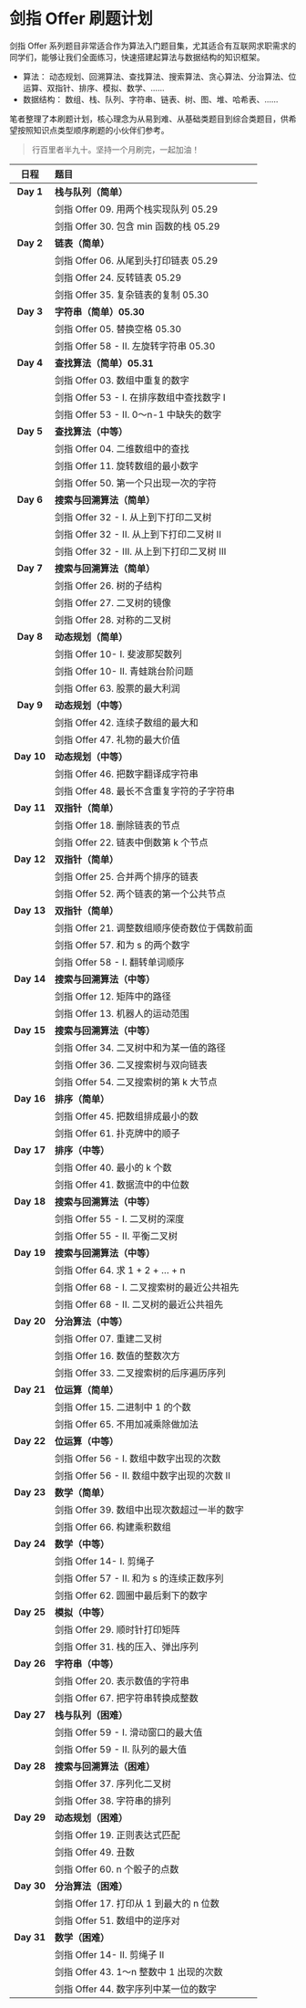 # 剑指 Offer 刷题计划

剑指 Offer 系列题目非常适合作为算法入门题目集，尤其适合有互联网求职需求的同学们，能够让我们全面练习，快速搭建起算法与数据结构的知识框架。

- 算法： 动态规划、回溯算法、查找算法、搜索算法、贪心算法、分治算法、位运算、双指针、排序、模拟、数学、……
- 数据结构： 数组、栈、队列、字符串、链表、树、图、堆、哈希表、……

笔者整理了本刷题计划，核心理念为从易到难、从基础类题目到综合类题目，供希望按照知识点类型顺序刷题的小伙伴们参考。

> 行百里者半九十。坚持一个月刷完，一起加油！

|    日程    | 题目                                          |
| :--------: | :-------------------------------------------- |
| **Day 1**  | **栈与队列（简单）**                          |
|            | 剑指 Offer 09. 用两个栈实现队列    05.29            |
|            | 剑指 Offer 30.  包含 min 函数的栈  05.29            |
| **Day 2**  | **链表（简单）**                              |
|            | 剑指 Offer 06. 从尾到头打印链表  05.29              |
|            | 剑指 Offer 24. 反转链表    05.29                   |
|            | 剑指 Offer 35. 复杂链表的复制 05.30                |
| **Day 3**  | **字符串（简单）05.30**                            |
|            | 剑指 Offer 05. 替换空格     05.30                  |
|            | 剑指 Offer 58 - II. 左旋转字符串  05.30            |
| **Day 4**  | **查找算法（简单）05.31**                          |
|            | 剑指 Offer 03. 数组中重复的数字               |
|            | 剑指 Offer 53 - I. 在排序数组中查找数字 I     |
|            | 剑指 Offer 53 - II. 0～n-1 中缺失的数字       |
| **Day 5**  | **查找算法（中等）**                          |
|            | 剑指 Offer 04. 二维数组中的查找               |
|            | 剑指 Offer 11. 旋转数组的最小数字             |
|            | 剑指 Offer 50. 第一个只出现一次的字符         |
| **Day 6**  | **搜索与回溯算法（简单）**                    |
|            | 剑指 Offer 32 - I. 从上到下打印二叉树         |
|            | 剑指 Offer 32 - II. 从上到下打印二叉树 II     |
|            | 剑指 Offer 32 - III. 从上到下打印二叉树 III   |
| **Day 7**  | **搜索与回溯算法（简单）**                    |
|            | 剑指 Offer 26. 树的子结构                     |
|            | 剑指 Offer 27. 二叉树的镜像                   |
|            | 剑指 Offer 28. 对称的二叉树                   |
| **Day 8**  | **动态规划（简单）**                          |
|            | 剑指 Offer 10- I. 斐波那契数列                |
|            | 剑指 Offer 10- II. 青蛙跳台阶问题             |
|            | 剑指 Offer 63. 股票的最大利润                 |
| **Day 9**  | **动态规划（中等）**                          |
|            | 剑指 Offer 42. 连续子数组的最大和             |
|            | 剑指 Offer 47. 礼物的最大价值                 |
| **Day 10** | **动态规划（中等）**                          |
|            | 剑指 Offer 46. 把数字翻译成字符串             |
|            | 剑指 Offer 48. 最长不含重复字符的子字符串     |
| **Day 11** | **双指针（简单）**                            |
|            | 剑指 Offer 18. 删除链表的节点                 |
|            | 剑指 Offer 22. 链表中倒数第 k 个节点          |
| **Day 12** | **双指针（简单）**                            |
|            | 剑指 Offer 25. 合并两个排序的链表             |
|            | 剑指 Offer 52. 两个链表的第一个公共节点       |
| **Day 13** | **双指针（简单）**                            |
|            | 剑指 Offer 21. 调整数组顺序使奇数位于偶数前面 |
|            | 剑指 Offer 57. 和为 s 的两个数字              |
|            | 剑指 Offer 58 - I. 翻转单词顺序               |
| **Day 14** | **搜索与回溯算法（中等）**                    |
|            | 剑指 Offer 12. 矩阵中的路径                   |
|            | 剑指 Offer 13. 机器人的运动范围               |
| **Day 15** | **搜索与回溯算法（中等）**                    |
|            | 剑指 Offer 34. 二叉树中和为某一值的路径       |
|            | 剑指 Offer 36. 二叉搜索树与双向链表           |
|            | 剑指 Offer 54. 二叉搜索树的第 k 大节点        |
| **Day 16** | **排序（简单）**                              |
|            | 剑指 Offer 45. 把数组排成最小的数             |
|            | 剑指 Offer 61. 扑克牌中的顺子                 |
| **Day 17** | **排序（中等）**                              |
|            | 剑指 Offer 40. 最小的 k 个数                  |
|            | 剑指 Offer 41. 数据流中的中位数               |
| **Day 18** | **搜索与回溯算法（中等）**                    |
|            | 剑指 Offer 55 - I. 二叉树的深度               |
|            | 剑指 Offer 55 - II. 平衡二叉树                |
| **Day 19** | **搜索与回溯算法（中等）**                    |
|            | 剑指 Offer 64. 求 1 + 2 + … + n               |
|            | 剑指 Offer 68 - I. 二叉搜索树的最近公共祖先   |
|            | 剑指 Offer 68 - II. 二叉树的最近公共祖先      |
| **Day 20** | **分治算法（中等）**                          |
|            | 剑指 Offer 07. 重建二叉树                     |
|            | 剑指 Offer 16. 数值的整数次方                 |
|            | 剑指 Offer 33. 二叉搜索树的后序遍历序列       |
| **Day 21** | **位运算（简单）**                            |
|            | 剑指 Offer 15. 二进制中 1 的个数              |
|            | 剑指 Offer 65. 不用加减乘除做加法             |
| **Day 22** | **位运算（中等）**                            |
|            | 剑指 Offer 56 - I. 数组中数字出现的次数       |
|            | 剑指 Offer  56 - II. 数组中数字出现的次数 II  |
| **Day 23** | **数学（简单）**                              |
|            | 剑指 Offer 39. 数组中出现次数超过一半的数字   |
|            | 剑指 Offer 66. 构建乘积数组                   |
| **Day 24** | **数学（中等）**                              |
|            | 剑指 Offer 14- I. 剪绳子                      |
|            | 剑指 Offer 57 - II. 和为 s 的连续正数序列     |
|            | 剑指 Offer 62. 圆圈中最后剩下的数字           |
| **Day 25** | **模拟（中等）**                              |
|            | 剑指 Offer 29. 顺时针打印矩阵                 |
|            | 剑指 Offer 31. 栈的压入、弹出序列             |
| **Day 26** | **字符串（中等）**                            |
|            | 剑指 Offer 20. 表示数值的字符串               |
|            | 剑指 Offer 67. 把字符串转换成整数             |
| **Day 27** | **栈与队列（困难）**                          |
|            | 剑指 Offer 59 - I. 滑动窗口的最大值           |
|            | 剑指 Offer 59 - II. 队列的最大值              |
| **Day 28** | **搜索与回溯算法（困难）**                    |
|            | 剑指 Offer 37. 序列化二叉树                   |
|            | 剑指 Offer 38. 字符串的排列                   |
| **Day 29** | **动态规划（困难）**                          |
|            | 剑指 Offer 19. 正则表达式匹配                 |
|            | 剑指 Offer 49. 丑数                           |
|            | 剑指 Offer 60. n 个骰子的点数                 |
| **Day 30** | **分治算法（困难）**                          |
|            | 剑指 Offer 17. 打印从 1 到最大的 n 位数       |
|            | 剑指 Offer 51. 数组中的逆序对                 |
| **Day 31** | **数学（困难）**                              |
|            | 剑指 Offer 14- II. 剪绳子 II                  |
|            | 剑指 Offer 43. 1～n 整数中 1 出现的次数       |
|            | 剑指 Offer 44. 数字序列中某一位的数字         |
